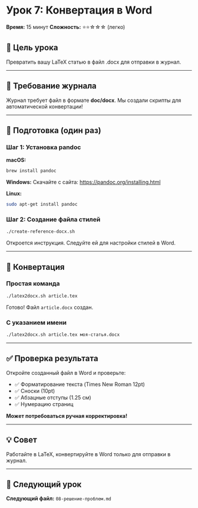 # Урок 7: Конвертация в Word

**Время:** 15 минут
**Сложность:** ⭐⭐☆☆☆ (легко)

## 🎯 Цель урока

Превратить вашу LaTeX статью в файл .docx для отправки в журнал.

---

## 📄 Требование журнала

Журнал требует файл в формате **doc/docx**. Мы создали скрипты для автоматической конвертации!

---

## 🔧 Подготовка (один раз)

### Шаг 1: Установка pandoc

**macOS:**
```bash
brew install pandoc
```

**Windows:**
Скачайте с сайта: https://pandoc.org/installing.html

**Linux:**
```bash
sudo apt-get install pandoc
```

### Шаг 2: Создание файла стилей

```bash
./create-reference-docx.sh
```

Откроется инструкция. Следуйте ей для настройки стилей в Word.

---

## 🚀 Конвертация

### Простая команда

```bash
./latex2docx.sh article.tex
```

Готово! Файл `article.docx` создан.

### С указанием имени

```bash
./latex2docx.sh article.tex моя-статья.docx
```

---

## ✅ Проверка результата

Откройте созданный файл в Word и проверьте:

- ✅ Форматирование текста (Times New Roman 12pt)
- ✅ Сноски (10pt)
- ✅ Абзацные отступы (1.25 см)
- ✅ Нумерацию страниц

**Может потребоваться ручная корректировка!**

---

## 💡 Совет

Работайте в LaTeX, конвертируйте в Word только для отправки в журнал.

---

## 🚀 Следующий урок

**Следующий файл:** `08-решение-проблем.md`
